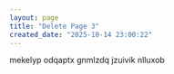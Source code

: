 ```yaml
---
layout: page
title: "Delete Page 3"
created_date: "2025-10-14 23:00:22"
---
```


mekelyp odqaptx gnmlzdq jzuivik nlluxob 
